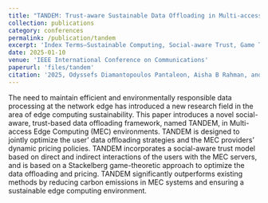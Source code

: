 ```yaml
---
title: "TANDEM: Trust-aware Sustainable Data Offloading in Multi-access Edge Computing"
collection: publications
category: conferences
permalink: /publication/tandem
excerpt: 'Index Terms—Sustainable Computing, Social-aware Trust, Game Theory, Network Economics, Edge Computing.'
date: 2025-01-10
venue: 'IEEE International Conference on Communications'
paperurl: 'files/tandem'
citation: '2025, Odyssefs Diamantopoulos Pantaleon, Aisha B Rahman, and E. E. Tsiropoulou, "TANDEM: Trust-aware Sustainable Data Offloading in Multi-access Edge Computing", IEEE ICC 2025, Accepted'
---
```

The need to maintain efficient and environmentally responsible data processing at the network edge has introduced a new research field in the area of edge computing sustainability.
This paper introduces a novel social-aware, trust-based data offloading framework, named TANDEM, in Multi-access Edge Computing (MEC) environments. TANDEM is designed to jointly
optimize the user’ data offloading strategies and the MEC providers’ dynamic pricing policies. TANDEM incorporates a social-aware trust model based on direct and indirect interactions
of the users with the MEC servers, and is based on a Stackelberg game-theoretic approach to optimize the data offloading and pricing. TANDEM significantly outperforms existing methods by reducing carbon emissions in MEC systems and ensuring a sustainable edge computing environment.